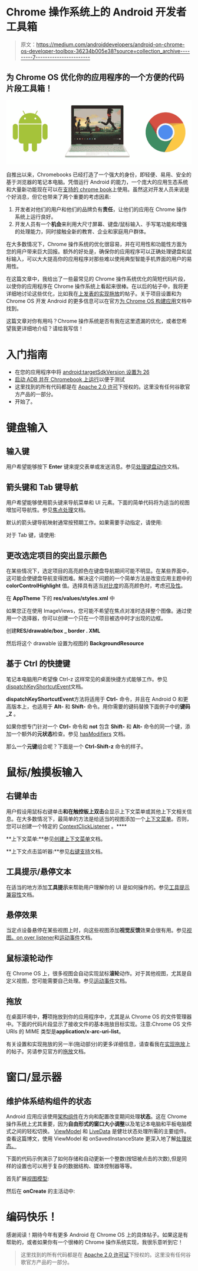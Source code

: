 # Chrome 操作系统上的 Android 开发者工具箱

> 原文：<https://medium.com/androiddevelopers/android-on-chrome-os-developer-toolbox-36234b005e38?source=collection_archive---------7----------------------->

## 为 Chrome OS 优化你的应用程序的一个方便的代码片段工具箱！

![](img/39e8d40e389370d5bb51f7f62424f265.png)

自推出以来，Chromebooks 已经打造了一个强大的身份，即轻便、易用、安全的基于浏览器的笔记本电脑。凭借运行 Android 的能力，一个庞大的应用生态系统和大量新功能现在可以在[支持的 chrome book](https://www.chromium.org/chromium-os/chrome-os-systems-supporting-android-apps)上使用。虽然这对开发人员来说是个好消息，但它也带来了两个重要的考虑因素:

1.  开发者对他们的用户和他们的品牌负有**责任**，让他们的应用在 Chrome 操作系统上运行良好。
2.  开发人员有一个**机会**来利用大尺寸屏幕、键盘/鼠标输入、手写笔功能和增强的处理能力，同时接触全新的教育、企业和家庭用户群体。

在大多数情况下，Chrome 操作系统的优化很容易，并在可用性和功能性方面为您的用户带来巨大回报。额外的好处是，确保你的应用程序可以正确处理键盘和鼠标输入，可以大大提高你的应用程序对那些难以使用典型智能手机界面的用户的易用性。

在这篇文章中，我给出了一些最常见的 Chrome 操作系统优化的简短代码片段，以使你的应用程序在 Chrome 操作系统上看起来很棒。在以后的帖子中，我将更详细地讨论这些优化，比如我在[上发表的实现拖放](/google-developers/android-on-chrome-os-implementing-drag-drop-2cc2bdcdc621)的帖子。关于项目设置和为 Chrome OS 开发 Android 的更多信息可以在官方[为 Chrome OS 构建应用](https://developer.android.com/chrome-os/intro.html)文档中找到。

这篇文章对你有用吗？Chrome 操作系统是否有我在这里遗漏的优化，或者您希望我更详细地介绍？请给我写信！

# 入门指南

*   在您的应用程序中将 [android:targetSdkVersion 设置为 26](https://developer.android.com/about/versions/oreo/android-8.0-migration.html)
*   [启动 ADB 并在 Chromebook 上运行](https://developer.android.com/topic/arc/index.html#setup)以便于测试
*   这里找到的所有代码都是在 [Apache 2.0 许可](https://www.apache.org/licenses/LICENSE-2.0)下授权的。这里没有任何谷歌官方产品的一部分。
*   开始了。

# 键盘输入

## 输入键

用户希望能够按下 **Enter** 键来提交表单或发送消息。参见[处理键盘动作](https://developer.android.com/training/keyboard-input/commands.html)文档。

## 箭头键和 Tab 键导航

用户希望能够使用箭头键来导航菜单和 UI 元素。下面的简单代码将为适当的视图增加可导航性。参见[焦点处理](https://developer.android.com/reference/android/view/View.html#FocusHandling)文档。

默认的箭头键导航映射通常按预期工作。如果需要手动指定，请使用:

对于 Tab 键，请使用:

## 更改选定项目的突出显示颜色

在某些情况下，选定项目的高亮颜色在键盘导航期间可能不明显。在某些界面中，这可能会使键盘导航变得困难。解决这个问题的一个简单方法是改变应用主题中的 **colorControlHighlight** 值。选择具有适当[对比度](https://developer.android.com/guide/topics/ui/accessibility/apps.html#color-contrast)的高亮颜色时，考虑[可及性](https://developer.android.com/guide/topics/ui/accessibility/index.html)。

在 **AppTheme** 下的 **res/values/styles.xml** 中

如果您正在使用 ImageViews，您可能不希望在焦点对准时选择整个图像。通过使用一个选择器，你可以创建一个只在一个项目被选中时才出现的边框。

创建**RES/drawable/box _ border . XML**

然后将这个 drawable 设置为视图的 **BackgroundResource**

## 基于 Ctrl 的快捷键

笔记本电脑用户希望像 Ctrl-z 这样常见的桌面快捷方式能够工作。参见[dispatchKeyShortcutEvent](https://developer.android.com/reference/android/view/Window.Callback.html#dispatchKeyShortcutEvent(android.view.KeyEvent))文档。

**dispatchKeyShortcutEvent**方法将适用于 **Ctrl-** 命令，并且在 Android O 和更高版本上，也适用于 **Alt-** 和 **Shift-** 命令。用你需要的键码替换下面例子中的**键码 _Z** 。

如果你想专门针对一个 **Ctrl-** 命令和 **not** 包含 **Shift-** 和 **Alt-** 命令的同一个键，添加一个额外的**元状态**检查。参见 [hasModifiers](https://developer.android.com/reference/android/view/KeyEvent.html#hasModifiers(int)) 文档。

那么一个**元键**组合呢？下面是一个 **Ctrl-Shift-z** 命令的样子。

# 鼠标/触摸板输入

## 右键单击

用户假设用鼠标右键单击**和在触控板上双击**会显示上下文菜单或其他上下文相关信息。在大多数情况下，最简单的方法是给适当的视图添加一个[上下文菜单](https://developer.android.com/reference/android/view/ContextMenu.html)。否则，您可以创建一个特定的 [ContextClickListener](https://developer.android.com/reference/android/view/View.OnContextClickListener.html) 。****

**上下文菜单:**参见[创建上下文菜单](https://developer.android.com/guide/topics/ui/menus.html#context-menu)文档。

**上下文点击监听器:**参见[右键支持](https://developer.android.com/topic/arc/input-compatibility.html#right-click_support)文档。

## 工具提示/悬停文本

在适当的地方添加**工具提示**来帮助用户理解你的 UI 是如何操作的。参见[工具提示兼容性](https://developer.android.com/reference/android/support/v7/widget/TooltipCompat.html)文档。

## 悬停效果

当定点设备悬停在某些视图上时，向这些视图添加**视觉反馈**效果会很有用。参见[视图。on over listener](https://developer.android.com/reference/android/view/View.OnHoverListener.html)和[运动事件](https://developer.android.com/reference/android/view/MotionEvent.html)文档。

## 鼠标滚轮动作

在 Chrome OS 上，很多视图会自动实现鼠标**滚轮**动作。对于其他视图，尤其是自定义视图，您可能需要自己处理。参见[运动事件](https://developer.android.com/reference/android/view/MotionEvent.html)文档。

## 拖放

在桌面环境中，**将**项拖放到你的应用程序中，尤其是从 Chrome OS 的文件管理器中。下面的代码片段显示了接收文件的基本拖放目标实现。注意:Chrome OS 文件 URIs 的 MIME 类型是**application/x-arc-uri-list**。

有关设置和实现拖放的另一半(拖动部分)的更多详细信息，请查看我在[实现拖放](/google-developers/android-on-chrome-os-implementing-drag-drop-2cc2bdcdc621)上的帖子。另请参见官方的[拖放](https://developer.android.com/guide/topics/ui/drag-drop.html)文档。

# 窗口/显示器

## 维护体系结构组件的状态

Android 应用应该使用[架构组件](https://developer.android.com/topic/libraries/architecture/index.html)在方向和配置改变期间处理**状态**。这在 Chrome 操作系统上尤其重要，因为**自由形式的窗口大小调整**以及笔记本电脑和平板电脑模式之间的轻松切换。 [ViewModel](https://developer.android.com/topic/libraries/architecture/viewmodel.html) 和 [LiveData](https://developer.android.com/topic/libraries/architecture/livedata.html) 是健壮状态处理所需的主要组件。查看这篇博文，使用 ViewModel 和 onSavedInstanceState 更深入地了解[处理状态。](/google-developers/viewmodels-persistence-onsaveinstancestate-restoring-ui-state-and-loaders-fc7cc4a6c090)

下面的代码示例演示了如何存储和自动更新一个整数(按钮被点击的次数),但是同样的设置也可以用于复杂的数据结构、媒体控制器等等。

首先扩展[视图模型](https://developer.android.com/topic/libraries/architecture/viewmodel.html):

然后在 **onCreate** 的主活动中:

# 编码快乐！

感谢阅读！期待今年有更多 Android 在 Chrome OS 上的具体帖子。如果这是有帮助的，或者如果你有一个很棒的 Chrome 操作系统实现，我很乐意听到它！

> 这里找到的所有代码都是在 [Apache 2.0 许可证](https://www.apache.org/licenses/LICENSE-2.0)下授权的。这里没有任何谷歌官方产品的一部分。